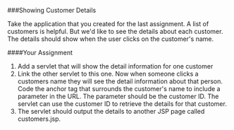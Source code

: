 <!--djw:done-->
###Showing Customer Details

Take the application that you created for the last assignment. A list of customers is helpful. But we'd like to see the details about each customer. The details should show when the user clicks on the customer's name.

####Your Assignment
1. Add a servlet that will show the detail information for one customer
2. Link the other servlet to this one. Now when someone clicks a customers name they will see the detail information about that person. Code the anchor tag that surrounds the customer's name to include a parameter in the URL. The parameter should be the customer ID. The servlet can use the customer ID to retrieve the details for that customer.
3. The servlet should output the details to another JSP page called customers.jsp.